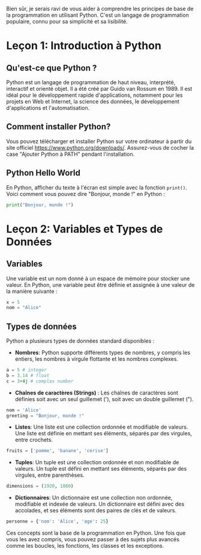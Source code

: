 
Bien sûr, je serais ravi de vous aider à comprendre les principes de base de la programmation en utilisant Python. C'est un langage de programmation populaire, connu pour sa simplicité et sa lisibilité. 

# Leçon 1: Introduction à Python

## Qu'est-ce que Python ?

Python est un langage de programmation de haut niveau, interprété, interactif et orienté objet. Il a été créé par Guido van Rossum en 1989. Il est idéal pour le développement rapide d'applications, notamment pour les projets en Web et Internet, la science des données, le développement d'applications et l'automatisation.

## Comment installer Python?

Vous pouvez télécharger et installer Python sur votre ordinateur à partir du site officiel https://www.python.org/downloads/. Assurez-vous de cocher la case "Ajouter Python à PATH" pendant l'installation.

## Python Hello World

En Python, afficher du texte à l'écran est simple avec la fonction `print()`. Voici comment vous pouvez dire "Bonjour, monde !" en Python :

```python
print("Bonjour, monde !")
```

# Leçon 2: Variables et Types de Données

## Variables

Une variable est un nom donné à un espace de mémoire pour stocker une valeur. En Python, une variable peut être définie et assignée à une valeur de la manière suivante :

```python
x = 5
nom = "Alice"
```

## Types de données

Python a plusieurs types de données standard disponibles :

- **Nombres**: Python supporte différents types de nombres, y compris les entiers, les nombres à virgule flottante et les nombres complexes.

```python
a = 5 # integer
b = 3.14 # float
c = 3+4j # complex number
```

- **Chaînes de caractères (Strings)** : Les chaînes de caractères sont définies soit avec un seul guillemet ('), soit avec un double guillemet (").

```python
nom = 'Alice'
greeting = "Bonjour, monde !"
```

- **Listes**: Une liste est une collection ordonnée et modifiable de valeurs. Une liste est définie en mettant ses éléments, séparés par des virgules, entre crochets.

```python
fruits = ['pomme', 'banane', 'cerise']
```

- **Tuples**: Un tuple est une collection ordonnée et non modifiable de valeurs. Un tuple est défini en mettant ses éléments, séparés par des virgules, entre parenthèses.

```python
dimensions = (1920, 1080)
```

- **Dictionnaires**: Un dictionnaire est une collection non ordonnée, modifiable et indexée de valeurs. Un dictionnaire est défini avec des accolades, et ses éléments sont des paires de clés et de valeurs.

```python
personne = {'nom': 'Alice', 'age': 25}
```

Ces concepts sont la base de la programmation en Python. Une fois que vous les avez compris, vous pouvez passer à des sujets plus avancés comme les boucles, les fonctions, les classes et les exceptions.
